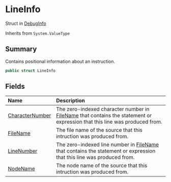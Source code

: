 # LineInfo

Struct in [DebugInfo](/docs/api/csharp/yarn.compiler.debuginfo.md)

Inherits from `System.ValueType`

## Summary


Contains positional information about an instruction.


```csharp
public struct LineInfo
```

## Fields

|Name|Description|
|:---|:---|
|[CharacterNumber](/docs/api/csharp/yarn.compiler.debuginfo.lineinfo.characternumber.md)|The zero-indexed character number in  <a href="yarn.compiler.debuginfo.lineinfo.filename.md">FileName</a>  that contains the statement or expression that this line was produced from.|
|[FileName](/docs/api/csharp/yarn.compiler.debuginfo.lineinfo.filename.md)|The file name of the source that this intruction was produced from.|
|[LineNumber](/docs/api/csharp/yarn.compiler.debuginfo.lineinfo.linenumber.md)|The zero-indexed line number in  <a href="yarn.compiler.debuginfo.lineinfo.filename.md">FileName</a>  that contains the statement or expression that this line was produced from.|
|[NodeName](/docs/api/csharp/yarn.compiler.debuginfo.lineinfo.nodename.md)|The node name of the source that this intruction was produced from.|

